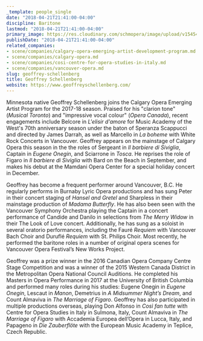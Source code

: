 ```yaml
---
_template: people_single
date: "2018-04-21T21:41:00-04:00"
discipline: Baritone
lastmod: "2018-04-21T21:41:00-04:00"
primary_image: https://res.cloudinary.com/schmopera/image/upload/v1545409169/media/webhook-uploads/1524361251176/GeoffreySchellenberg000_WEBsmall.jpg.jpg
publishDate: "2018-04-21T21:41:00-04:00"
related_companies:
- scene/companies/calgary-opera-emerging-artist-development-program.md
- scene/companies/calgary-opera.md
- scene/companies/cosi-centre-for-opera-studies-in-italy.md
- scene/companies/vancouver-opera.md
slug: geoffrey-schellenberg
title: Geoffrey Schellenberg
website: https://www.geoffreyschellenberg.com/
---
```


Minnesota native Geoffrey Schellenberg joins the Calgary Opera Emerging Artist Program for the 2017-18 season. Praised for his "clarion tone" (*Musical Toronto*) and "impressive vocal colour" (*Opera Canada*), recent engagements include Belcore in *L'elisir d'amore* for Music Academy of the West's 70th anniversary season under the baton of Speranza Scappucci and directed by James Darrah, as well as Marcello in *La boheme* with White Rock Concerts in Vancouver. Geoffrey appears on the mainstage of Calgary Opera this season in the the roles of Sergeant in *Il barbiere di Siviglia*, Captain in *Eugene Onegin*, and Sciarrone in *Tosca*. He reprises the role of Figaro in *Il barbiere di Siviglia* with Bard on the Beach in September, and makes his debut at the Mamdani Opera Center for a special holiday concert in December.

Geoffrey has become a frequent performer around Vancouver, B.C. He regularly performs in Burnaby Lyric Opera productions and has sung Peter in their concert staging of *Hansel and Gretel* and Sharpless in their mainstage production of *Madama Butterfly*. He has also been seen with the Vancouver Symphony Orchestra playing the Captain in a concert performance of Candide and Danilo in selections from *The Merry Widow* in their The Look of Love concert. Additionally, he has sung as a soloist in several oratorio performances, including the Fauré *Requiem* with Vancouver Bach Choir and Duruflé *Requiem* with St. Philips Choir. Most recently, he performed the baritone roles in a number of original opera scenes for Vancouver Opera Festival’s New Works Project.

Geoffrey was a prize winner in the 2016 Canadian Opera Company Centre Stage Competition and was a winner of the 2015 Western Canada District in the Metropolitan Opera National Council Auditions. He completed his Masters in Opera Performance in 2017 at the University of British Columbia and performed many roles during his studies: Eugene Onegin in *Eugene Onegin*, Lescaut in *Manon*, Demetrius in *A Midsummer Night’s Dream*, and Count Almaviva in *The Marriage of Figaro*. Geoffrey has also participated in multiple productions overseas, playing Don Alfonso in *Così fan tutte* with Centre for Opera Studies in Italy in Sulmona, Italy, Count Almaviva in *The Marriage of Figaro* with Accademia Europea dell’Opera in Lucca, Italy, and Papageno in *Die Zauberflöte* with the European Music Academy in Teplice, Czech Republic.
